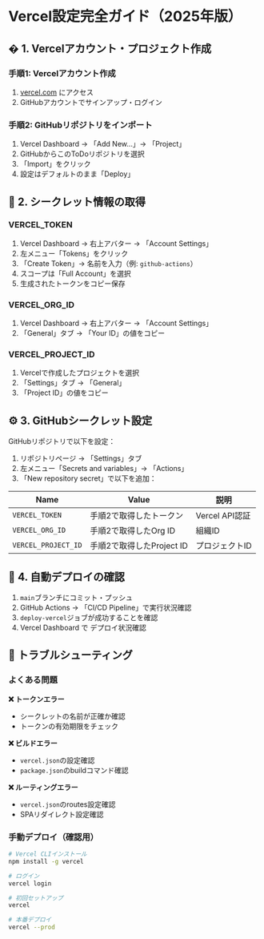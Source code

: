 # Vercel設定完全ガイド（2025年版）

## � 1. Vercelアカウント・プロジェクト作成

### 手順1: Vercelアカウント作成

1. [vercel.com](https://vercel.com) にアクセス
2. GitHubアカウントでサインアップ・ログイン

### 手順2: GitHubリポジトリをインポート

1. Vercel Dashboard → 「Add New...」→ 「Project」
2. GitHubからこのToDoリポジトリを選択
3. 「Import」をクリック
4. 設定はデフォルトのまま「Deploy」

## 🔑 2. シークレット情報の取得

### VERCEL_TOKEN

1. Vercel Dashboard → 右上アバター → 「Account Settings」
2. 左メニュー「Tokens」をクリック
3. 「Create Token」→ 名前を入力（例: `github-actions`）
4. スコープは「Full Account」を選択
5. 生成されたトークンをコピー保存

### VERCEL_ORG_ID

1. Vercel Dashboard → 右上アバター → 「Account Settings」
2. 「General」タブ → 「Your ID」の値をコピー

### VERCEL_PROJECT_ID

1. Vercelで作成したプロジェクトを選択
2. 「Settings」タブ → 「General」
3. 「Project ID」の値をコピー

## ⚙️ 3. GitHubシークレット設定

GitHubリポジトリで以下を設定：

1. リポジトリページ → 「Settings」タブ
2. 左メニュー「Secrets and variables」→ 「Actions」
3. 「New repository secret」で以下を追加：

| Name                | Value                     | 説明           |
| ------------------- | ------------------------- | -------------- |
| `VERCEL_TOKEN`      | 手順2で取得したトークン   | Vercel API認証 |
| `VERCEL_ORG_ID`     | 手順2で取得したOrg ID     | 組織ID         |
| `VERCEL_PROJECT_ID` | 手順2で取得したProject ID | プロジェクトID |

## 🔄 4. 自動デプロイの確認

1. `main`ブランチにコミット・プッシュ
2. GitHub Actions → 「CI/CD Pipeline」で実行状況確認
3. `deploy-vercel`ジョブが成功することを確認
4. Vercel Dashboard で デプロイ状況確認

## 📝 トラブルシューティング

### よくある問題

**❌ トークンエラー**

- シークレットの名前が正確か確認
- トークンの有効期限をチェック

**❌ ビルドエラー**

- `vercel.json`の設定確認
- `package.json`のbuildコマンド確認

**❌ ルーティングエラー**

- `vercel.json`のroutes設定確認
- SPAリダイレクト設定確認

### 手動デプロイ（確認用）

```bash
# Vercel CLIインストール
npm install -g vercel

# ログイン
vercel login

# 初回セットアップ
vercel

# 本番デプロイ
vercel --prod
```
